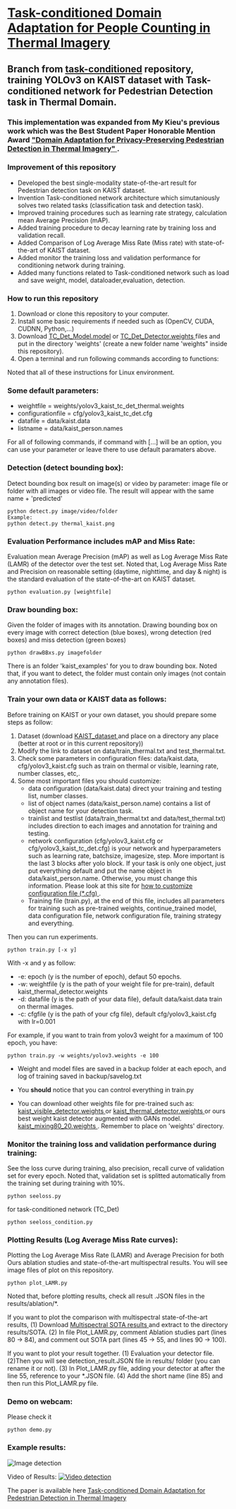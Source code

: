 # <a href="https://www.researchgate.net/publication/343167450_Task-conditioned_Domain_Adaptation_for_Pedestrian_Detection_in_Thermal_Imagery"> Task-conditioned Domain Adaptation for People Counting in Thermal Imagery </a>
## Branch from <a href="https://github.com/mrkieumy/task-conditioned">task-conditioned</a> repository, training YOLOv3 on KAIST dataset with Task-conditioned network for Pedestrian Detection task in Thermal Domain.

### This implementation was expanded from My Kieu's previous work which was the Best Student Paper Honorable Mention Award <a href="https://github.com/mrkieumy/YOLOv3_PyTorch"> "Domain Adaptation for Privacy-Preserving Pedestrian Detection in Thermal Imagery" </a> . 

### Improvement of this repository
* Developed the best single-modality state-of-the-art result for Pedestrian detection task on KAIST dataset.
* Invention Task-conditioned network architecture which simutaniously solves two related tasks (classification task and detection task).
* Improved training procedures such as learning rate strategy, calculation mean Average Precision (mAP).
* Added training procedure to decay learning rate by training loss and validation recall.
* Added Comparison of Log Average Miss Rate (Miss rate) with state-of-the-art of KAIST dataset. 
* Added monitor the training loss and validation performance for conditioning network during training. 
* Added many functions related to Task-conditioned network such as load and save weight, model, dataloader,evaluation, detection.
### How to run this repository
1. Download or clone this repository to your computer.
2. Install some basic requirements if needed such as (OpenCV, CUDA, CUDNN, Python,...)
3. Download <a href="https://drive.google.com/file/d/1okMBWb6NXVvY-fAtbLNK2ZnStu5x8oEU/view?usp=sharing">TC_Det_Model.model</a> or <a href="https://drive.google.com/file/d/1tEVCcBZKN9eubZrPZWEMb6LWfPB2WeYx/view?usp=sharing">TC_Det_Detector.weights </a> files and put in the directory 'weights' (create a new folder name 'weights" inside this repository).
4. Open a terminal and run following commands according to functions:

Noted that all of these instructions for Linux environment.

### Some default parameters:
* weightfile = weights/yolov3_kaist_tc_det_thermal.weights 
* configurationfile = cfg/yolov3_kaist_tc_det.cfg 
* datafile = data/kaist.data
* listname = data/kaist_person.names

For all of following commands, if command with [...] will be an option,
you can use your parameter or leave there to use default paramaters above.


### Detection (detect bounding box):
Detect bounding box result on image(s) or video by parameter: 
image file or folder with all images or video file. 
The result will appear with the same name + 'predicted'
```
python detect.py image/video/folder
Example:
python detect.py thermal_kaist.png
```

### Evaluation Performance includes mAP and Miss Rate:
Evaluation mean Average Precision (mAP) as well as Log Average Miss Rate (LAMR) of the detector over the test set.
Noted that, Log Average Miss Rate and Precision on reasonable setting (daytime, nighttime, and day & night) is the standard evaluation of the state-of-the-art on KAIST dataset.
```
python evaluation.py [weightfile]
```

### Draw bounding box:
Given the folder of images with its annotation.
Drawing bounding box on every image with correct detection (blue boxes),
wrong detection (red boxes) and miss detection (green boxes)

```
python drawBBxs.py imagefolder
```
There is an folder 'kaist_examples' for you to draw bounding box. 
Noted that, if you want to detect, the folder must contain only images (not contain any annotation files).

### Train your own data or KAIST data as follows:
Before training on KAIST or your own dataset, you should prepare some steps as follow:
1. Dataset (download <a href="https://drive.google.com/file/d/14A3K2IPPPC8-BwPh-YjeHARaZqjnR655/view?usp=sharing">KAIST_dataset </a> and place on a directory any place (better at root or in this current repository))
2. Modify the link to dataset on data/train_thermal.txt and test_thermal.txt.
3. Check some parameters in configuration files: data/kaist.data, cfg/yolov3_kaist.cfg such as train on thermal or visible, learning rate, number classes, etc,.
4. Some most important files you should customize:
    * data configuration (data/kaist.data) direct your training and testing list, number classes.
    * list of object names (data/kaist_person.name) contains a list of object name for your detection task.
    * trainlist and testlist (data/train_thermal.txt and data/test_thermal.txt) includes direction to each images and annotation for training and testing.
    * network configuration (cfg/yolov3_kaist.cfg or cfg/yolov3_kaist_tc_det.cfg) is your network and hyperparameters such as learning rate, batchsize, imagesize, step.
    More important is the last 3 blocks after yolo block. If your task is only one object, just put everything default and put the name object in data/kaist_person.name. Otherwise, you must change this information.
    Please look at this site for <a href= "https://github.com/AlexeyAB/darknet">how to customize configuration file (*.cfg) </a>.
    * Training file (train.py), at the end of this file, includes all parameters for training such as pre-trained weights, continue_trained model, data configuration file, network configuration file, training strategy and everything.
    
Then you can run experiments.
```
python train.py [-x y]
```
With -x and y as follow:
* -e: epoch (y is the number of epoch), defaut 50 epochs.
* -w: weightfile (y is the path of your weight file for pre-train), default kaist_thermal_detector.weights
* -d: datafile (y is the path of your data file), default data/kaist.data train on thermal images.
* -c: cfgfile (y is the path of your cfg file), default cfg/yolov3_kaist.cfg with lr=0.001

For example, if you want to train from yolov3 weight for a maximum of 100 epoch, you have:
```
python train.py -w weights/yolov3.weights -e 100 
```

* Weight and model files are saved in a backup folder at each epoch, and log of training saved in backup/savelog.txt

* You __should__ notice that you can control everything in train.py

* You can download other weights file for pre-trained such as:
<a href="https://drive.google.com/file/d/1xiSKTNEB5ng0T5kgyjUKytlpn3q84uK6/view?usp=sharing">kaist_visible_detector.weights </a>
or <a href="https://drive.google.com/file/d/1Kyoyira0liRRr_FOY8DDSeATLQAwXtu-/view?usp=sharing">kaist_thermal_detector.weights </a>
or ours best weight kaist detector augmented with GANs model.
<a href="https://drive.google.com/file/d/1RDzTEuYNJ3p9snmyGWQ6Irj-Ja6HL-DX/view?usp=sharing">kaist_mixing80_20.weights </a>.
Remember to place on 'weights' directory.
### Monitor the training loss and validation performance during training:
See the loss curve during training, also precision, recall curve of validation set for every epoch.
Noted that, validation set is splitted automatically from the training set during training with 10%.

```
python seeloss.py
```
for task-conditioned network (TC_Det)
```
python seeloss_condition.py
```

### Plotting Results (Log Average Miss Rate curves):
Plotting the Log Average Miss Rate (LAMR) and Average Precision for both Ours ablation studies and state-of-the-art multispectral results.
You will see image files of plot on this repository.
```
python plot_LAMR.py
```
Noted that, before plotting results, check all result .JSON files in the results/ablation/*. 

If you want to plot the comparison with multispectral state-of-the-art results, 
(1) Download <a href="https://drive.google.com/file/d/1CYFYkfv7Y1_rBsGBtwXDdBj42RIAqTiJ/view?usp=sharing">Multispectral SOTA results </a> and extract to the directory results/SOTA.
(2) In file Plot_LAMR.py, comment Ablation studies part (lines 80 -> 84), 
and comment out SOTA part (lines 45 -> 55, and lines 90 -> 100). 

If you want to plot your result together. (1) Evaluation your detector file. (2)Then you will see detection_result.JSON file in results/ folder (you can rename it or not).
(3) In Plot_LAMR.py file, adding your detector at after the line 55, reference to your *.JSON file. (4) Add the short name (line 85) and then run this Plot_LAMR.py file. 

### Demo on webcam:
Please check it

```
python demo.py
```

### Example results:
![Image detection](examples/predictions.jpg)

Video of Results: 
[![Video detection](examples/tc_det.jpg)](https://youtu.be/gZP8Qp41bGo "Click to play on Youtube.com")

The paper is available here <a href="https://www.researchgate.net/publication/343167450_Task-conditioned_Domain_Adaptation_for_Pedestrian_Detection_in_Thermal_Imagery"> Task-conditioned Domain Adaptation for Pedestrian Detection in Thermal Imagery </a>

